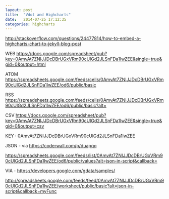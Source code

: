 ```yaml
---
layout: post
title:  "Vdot and Highcharts"
date:   2014-07-25 17:12:35
categories: highcharts
---
```

<script src="http://cdnjs.cloudflare.com/ajax/libs/jquery/2.1.1/jquery.min.js">
<script src="http://cdnjs.cloudflare.com/ajax/libs/highcharts/4.0.3/highcharts-all.js">


<div id="container" style="min-width: 310px; height: 400px; margin: 0 auto">
</div>
<script type="text/javascript">
alert("I am an alert box!");
</script>

http://stackoverflow.com/questions/24477814/how-to-embed-a-highcharts-chart-to-jekyll-blog-post

WEB
https://docs.google.com/spreadsheet/pub?key=0AmvAt7ZNIJJDcDBrUGxVRm90cUlGd2JLSnFDa1IwZEE&single=true&gid=0&output=html

ATOM
https://spreadsheets.google.com/feeds/cells/0AmvAt7ZNIJJDcDBrUGxVRm90cUlGd2JLSnFDa1IwZEE/od6/public/basic

RSS
https://spreadsheets.google.com/feeds/cells/0AmvAt7ZNIJJDcDBrUGxVRm90cUlGd2JLSnFDa1IwZEE/od6/public/basic?alt=

CSV
https://docs.google.com/spreadsheet/pub?key=0AmvAt7ZNIJJDcDBrUGxVRm90cUlGd2JLSnFDa1IwZEE&single=true&gid=0&output=csv

KEY : 0AmvAt7ZNIJJDcDBrUGxVRm90cUlGd2JLSnFDa1IwZEE

JSON - via https://coderwall.com/p/duapqq

https://spreadsheets.google.com/feeds/list/0AmvAt7ZNIJJDcDBrUGxVRm90cUlGd2JLSnFDa1IwZEE/od6/public/values?alt=json-in-script&callback=

VIA - https://developers.google.com/gdata/samples/

http://spreadsheets.google.com/feeds/feed/0AmvAt7ZNIJJDcDBrUGxVRm90cUlGd2JLSnFDa1IwZEE/worksheet/public/basic?alt=json-in-script&callback=myFunc